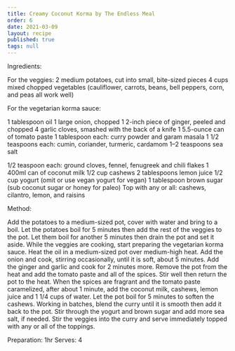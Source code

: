 ```yaml
---
title: Creamy Coconut Korma by The Endless Meal
order: 6
date: 2021-03-09
layout: recipe
published: true
tags: null
---
```

 
 
Ingredients:

For the veggies:
2 medium potatoes, cut into small, bite-sized pieces
4 cups mixed chopped vegetables (cauliflower, carrots, beans, bell peppers, corn, and peas all work well)

For the vegetarian korma sauce:

1 tablespoon oil
1 large onion, chopped
1 2-inch piece of ginger, peeled and chopped
4 garlic cloves, smashed with the back of a knife
1 5.5-ounce can of tomato paste
1 tablespoon each: curry powder and garam masala
1 1/2 teaspoons each: cumin, coriander, turmeric, cardamom
1–2 teaspoons sea salt

1/2 teaspoon each: ground cloves, fennel, fenugreek and chili flakes
1 400ml can of coconut milk
1/2 cup cashews
2 tablespoons lemon juice
1/2 cup yogurt (omit or use vegan yogurt for vegan)
1 tablespoon brown sugar (sub coconut sugar or honey for paleo)
Top with any or all: cashews, cilantro, lemon, and raisins

Method:

Add the potatoes to a medium-sized pot, cover with water and bring to a boil. 
Let the potatoes boil for 5 minutes then add the rest of the veggies to the pot. 
Let them boil for another 5 minutes then drain the pot and set it aside.
While the veggies are cooking, start preparing the vegetarian korma sauce. 
Heat the oil in a medium-sized pot over medium-high heat.
Add the onion and cook, stirring occasionally, until it is soft, about 5 minutes. 
Add the ginger and garlic and cook for 2 minutes more.
Remove the pot from the heat and add the tomato paste and all of the spices. Stir well then return the pot to the heat. 
When the spices are fragrant and the tomato paste caramelized, after about 1 minute, add the coconut milk, cashews, lemon juice and 1 1/4 cups of water.
Let the pot boil for 5 minutes to soften the cashews.
Working in batches, blend the curry until it is smooth then add it back to the pot. 
Stir through the yogurt and brown sugar and add more sea salt, if needed. Stir the veggies into the curry and serve immediately topped with any or all of the toppings.

Preparation: 1hr
Serves: 4
